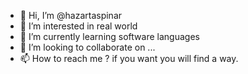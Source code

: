 - 👋 Hi, I’m @hazartaspinar
- 👀 I’m interested in real world
- 🌱 I’m currently learning software languages
- 💞️ I’m looking to collaborate on ...
- 📫 How to reach me ? if you want you will find a way.

<!---
hazartaspinar/hazartaspinar is a ✨ special ✨ repository because its `README.md` (this file) appears on your GitHub profile.
You can click the Preview link to take a look at your changes.
--->
